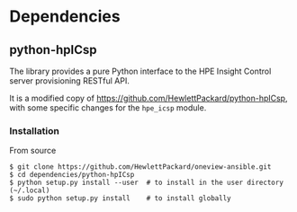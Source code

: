 # Dependencies

## python-hpICsp

The library provides a pure Python interface to the HPE Insight Control server provisioning RESTful API.

It is a modified copy of https://github.com/HewlettPackard/python-hpICsp, with some specific changes for the `hpe_icsp` module.

### Installation
From source

```
$ git clone https://github.com/HewlettPackard/oneview-ansible.git
$ cd dependencies/python-hpICsp
$ python setup.py install --user  # to install in the user directory (~/.local)
$ sudo python setup.py install    # to install globally
```
